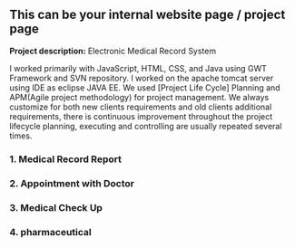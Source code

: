 ## This can be your internal website page / project page

**Project description:** Electronic Medical Record System 

I worked primarily with JavaScript, HTML, CSS, and Java using GWT  Framework and SVN repository. I worked on the apache tomcat server using IDE as eclipse JAVA EE. We used [Project Life Cycle] Planning and APM(Agile project methodology) for project management. We always customize for both new clients requirements and old clients additional requirements, there is continuous improvement throughout the project lifecycle planning, executing and controlling are usually repeated several times. 


### 1. Medical Record Report


### 2. Appointment with Doctor


### 3. Medical Check Up 


### 4. pharmaceutical


